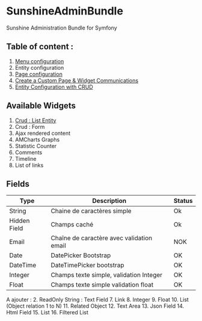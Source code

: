 # SunshineAdminBundle
Sunshine Administration Bundle for Symfony

## Table of content :

1. [Menu configuration](Resources/Documentation/configuration/menu.md)
2. Entity configuration
3. [Page configuration](Resources/Documentation/backoffice-page.md)
4. [Create a Custom Page & Widget Communications](Resources/Documentation/backoffice-custom-controller.md)
5. [Entity Configuration with CRUD](Resources/Documentation/entity-configuration.md)

## Available Widgets
1. [Crud : List Entity](Resources/Documentation/widgets/crud-list.md)
2. Crud : Form
3. Ajax rendered content
4. AMCharts Graphs
5. Statistic Counter
6. Comments
7. Timeline
8. List of links

## Fields
| Type     | Description          | Status   |
|---------------|---------------|---------------|
| String        | Chaine de caractères simple           | Ok |
| Hidden Field  | Champs caché                          | Ok |
| Email         | Chaîne de caractère avec validation email           | NOK |
| Date          | DatePicker Bootstrap           | OK |
| DateTime         | DateTimePicker bootstrap           | OK |
| Integer         | Champs texte simple, validation Integer           | OK |
| Float         | Champs texte simple validation float           | OK |

A ajouter : 
2. ReadOnly String : Text Field
7. Link
8. Integer
9. Float
10. List (Object relation 1 to N)
11. Related Object
12. Text Area
13. Json Field
14. Html Field
15. List
16. Filtered List
